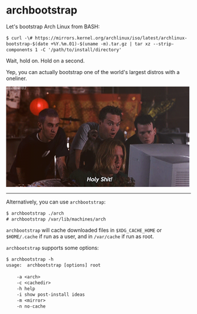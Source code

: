 archbootstrap
=============

Let's bootstrap Arch Linux from BASH:

	$ curl -\# https://mirrors.kernel.org/archlinux/iso/latest/archlinux-bootstrap-$(date +%Y.%m.01)-$(uname -m).tar.gz | tar xz --strip-components 1 -C '/path/to/install/directory'

Wait, hold on. Hold on a second.

Yep, you can actually bootstrap one of the world's largest distros with a oneliner.

![Holy Shit!](media/jg8ZYsmN3ywJq.gif)

-------------

Alternatively, you can use `archbootstrap`:

	$ archbootstrap ./arch
	# archbootstrap /var/lib/machines/arch

`archbootstrap` will cache downloaded files in `$XDG_CACHE_HOME` or `$HOME/.cache` if run as a user, and in `/var/cache` if run as root.

`archbootstrap` supports some options:

	$ archbootstrap -h
	usage:	archbootstrap [options] root

		-a <arch>
		-c <cachedir>
		-h help
		-i show post-install ideas
		-m <mirror>
		-n no-cache
